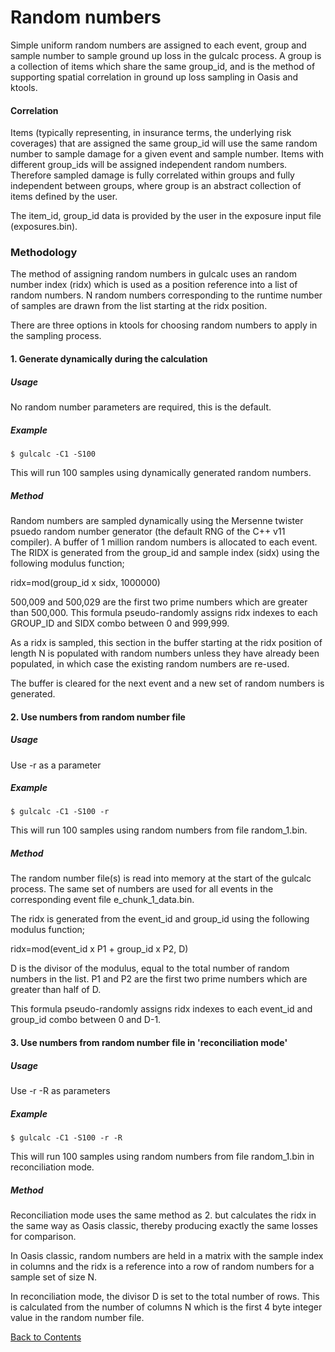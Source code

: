 # Random numbers <a id="randomnumbers"></a>

Simple uniform random numbers are assigned to each event, group and sample number to sample ground up loss in the gulcalc process. A group is a collection of items which share the same group_id, and is the method of supporting spatial correlation in ground up loss sampling in Oasis and ktools.

#### Correlation

Items (typically representing, in insurance terms, the underlying risk coverages) that are assigned the same group_id will use the same random number to sample damage for a given event and sample number. Items with different group_ids will be assigned independent random numbers.  Therefore sampled damage is fully correlated within groups and fully independent between groups, where group is an abstract collection of items defined by the user.

The item_id, group_id data is provided by the user in the exposure input file (exposures.bin).

### Methodology

The method of assigning random numbers in gulcalc uses an random number index (ridx) which is used as a position reference into a list of random numbers.  N random numbers corresponding to the runtime number of samples are drawn from the list starting at the ridx position.

There are three options in ktools for choosing random numbers to apply in the sampling process.

#### 1. Generate dynamically during the calculation

##### Usage
No random number parameters are required, this is the default.

##### Example
```
$ gulcalc -C1 -S100
```
This will run 100 samples using dynamically generated random numbers.

##### Method

Random numbers are sampled dynamically using the Mersenne twister psuedo random number generator (the default RNG of the C++ v11 compiler). 
A buffer of 1 million random numbers is allocated to each event. The RIDX is generated from the group_id and sample index (sidx) using the following modulus function;

ridx=mod(group_id x sidx, 1000000)

500,009 and 500,029 are the first two prime numbers which are greater than 500,000.  This formula pseudo-randomly assigns ridx indexes to each GROUP_ID and SIDX combo between 0 and 999,999. 

As a ridx is sampled, this section in the buffer starting at the ridx position of length N is populated with random numbers unless they have already been populated, in which case the existing random numbers are re-used.

The buffer is cleared for the next event and a new set of random numbers is generated.  

#### 2. Use numbers from random number file

##### Usage
Use -r as a parameter

##### Example
```
$ gulcalc -C1 -S100 -r
```
This will run 100 samples using random numbers from file random_1.bin.

##### Method
The random number file(s) is read into memory at the start of the gulcalc process. The same set of numbers are used for all events in the corresponding event file e_chunk_1_data.bin.

The ridx is generated from the event_id and group_id using the following modulus function;

ridx=mod(event_id x P1 + group_id x P2, D)

D is the divisor of the modulus, equal to the total number of random numbers in the list.
P1 and P2 are the first two prime numbers which are greater than half of D.

This formula pseudo-randomly assigns ridx indexes to each event_id and group_id combo between 0 and D-1.

#### 3. Use numbers from random number file in 'reconciliation mode'

##### Usage
Use -r -R as parameters

##### Example
```
$ gulcalc -C1 -S100 -r -R
```
This will run 100 samples using random numbers from file random_1.bin in reconciliation mode.

##### Method

Reconciliation mode uses the same method as 2. but calculates the ridx in the same way as Oasis classic, thereby producing exactly the same losses for comparison.  

In Oasis classic, random numbers are held in a matrix with the sample index in columns and the ridx is a reference into a row of random numbers for a sample set of size N.  

In reconciliation mode, the divisor D is set to the total number of rows. This is calculated from the number of columns N which is the first 4 byte integer value in the random number file.

[Back to Contents](Contents.md)
